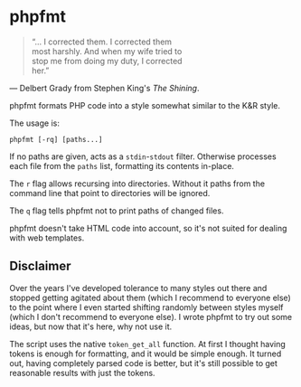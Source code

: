 # phpfmt

<blockquote>“... I corrected them. I corrected them<br>
most harshly. And when my wife tried to<br>
stop me from doing my duty, I corrected<br>
her.”</blockquote>
— Delbert Grady from Stephen King's <cite>The Shining</cite>.

phpfmt formats PHP code into a style somewhat similar to the K&R style.

The usage is:

	phpfmt [-rq] [paths...]

If no paths are given, acts as a `stdin`-`stdout` filter. Otherwise
processes each file from the `paths` list, formatting its contents
in-place.

The `r` flag allows recursing into directories. Without it paths from
the command line that point to directories will be ignored.

The `q` flag tells phpfmt not to print paths of changed files.

phpfmt doesn't take HTML code into account, so it's not suited for 
dealing with web templates.


## Disclaimer

Over the years I've developed tolerance to many styles out there and
stopped getting agitated about them (which I recommend to
everyone else) to the point where I even started shifting randomly
between styles myself (which I don't recommend to everyone else). I
wrote phpfmt to try out some ideas, but now that it's here, why
not use it.

The script uses the native `token_get_all` function. At first I thought
having tokens is enough for formatting, and it would be simple enough.
It turned out, having completely parsed code is better, but it's still
possible to get reasonable results with just the tokens.
